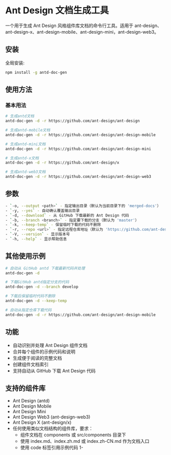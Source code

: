 # Ant Design 文档生成工具

一个用于生成 Ant Design 风格组件库文档的命令行工具。适用于 ant-design、ant-design-x、ant-design-mobile、ant-design-mini，ant-design-web3。

## 安装

全局安装:

```bash
npm install -g antd-doc-gen
```

## 使用方法

### 基本用法

```bash
# 生成antd文档
antd-doc-gen -d -r https://github.com/ant-design/ant-design

# 生成antd-mobile文档
antd-doc-gen -d -r https://github.com/ant-design/ant-design-mobile

# 生成antd-mini文档
antd-doc-gen -d -r https://github.com/ant-design/ant-design-mini

# 生成antd-x文档
antd-doc-gen -d -r https://github.com/ant-design/x

# 生成antd-web3文档
antd-doc-gen -d -r https://github.com/ant-design/ant-design-web3
```

## 参数

```bash
- `-o, --output <path>` - 指定输出目录（默认为当前目录下的 'merged-docs'）
- `-y, --yes` - 自动确认覆盖输出目录
- `-d, --download` - 从 GitHub 下载最新的 Ant Design 代码
- `-b, --branch <branch>` - 指定要下载的分支（默认为 'master'）
- `-k, --keep-temp` - 保留临时下载的代码不删除
- `-r, --repo <url>` - 指定远程仓库地址（默认为 'https://github.com/ant-design/ant-design'）
- `-V, --version` - 显示版本号
- `-h, --help` - 显示帮助信息
```

## 其他使用示例

```bash
# 自动从 GitHub antd 下载最新代码并处理
antd-doc-gen -d

# 下载GitHub antd指定分支的代码
antd-doc-gen -d --branch develop

# 下载后保留临时代码不删除
antd-doc-gen -d --keep-temp

# 自动从指定仓库下载代码
antd-doc-gen -d -r https://github.com/ant-design/ant-design-mobile
```

## 功能

- 自动识别并处理 Ant Design 组件文档
- 合并每个组件的示例代码和说明
- 生成便于阅读的完整文档
- 创建组件文档索引
- 支持自动从 GitHub 下载 Ant Design 代码

## 支持的组件库

- Ant Design (antd)
- Ant Design Mobile
- Ant Design Mini
- Ant Design Web3 (ant-design-web3)
- Ant Design X (ant-design/x)
- 任何使用类似文档结构的组件库，要求：
  - 组件文档在 components 或 src/components 目录下
  - 使用 index.md、index.zh.md 或 index.zh-CN.md 作为文档入口
  - 使用 code 标签引用示例代码 1-
